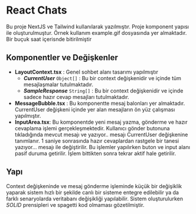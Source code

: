 # React Chats
Bu proje NextJS ve Tailwind kullanılarak yazılmıştır. Proje komponent yapısı ile oluşturulmuştur. Örnek kullanım example.gif dosyasında yer almaktadır. Bir buçuk saat içerisnde bitirilmiştir

## Komponentler ve Değişkenler

- **LayoutContext.tsx** : Genel sohbet alanı tasarımı yapılmıştır
    - ***CurrentUser*** `Object[]` : Bu bir context değişkenidir ve içinde tüm mesajlaşmalar tutulmaktadır. 
    - ***SampleResponse*** `String[]` : Bu bir context değişkenidir ve içinde sadece hazır cevap mesajları tutulmaktadır.
- **MessageBubble.tsx** : Bu komponentte mesaj balonları yer almaktadır. CurrentUser değişkeni içinde yer alan mesajların ön yüz çalışması yapılmıştır.
- **InputArea.tsx**: Bu komponentde yeni mesaj yazma, gönderme ve hazır cevaplama işlemi gerçekleşmektedir. Kullanıcı gönder butonuna tıkladığında mevcut mesajı ve yazıyor.. mesajı CurrentUser değişkenine tanımlanır. 1 saniye sonrasında hazır cevaplardan rastgele bir tanesi yazıyor... mesajı ile değiştirilir. Bu işlemler yapılırken buton ve input alanı pasif duruma getirilir. İşlem bittikten sonra tekrar aktif hale getirilir. 

## Yapı
Context değişkeninde ve mesaj gönderme işleminde küçük bir değişiklik yaparak sistem hızlı bir şekilde canlı bir sisteme entegre edilebilir ya da farklı senaryolarda veritabanı değişikliği yapılabilir. Sistem oluşturulurken *SOLID* prensipleri ve spagetti kod olmaması gözetilmiştir.
